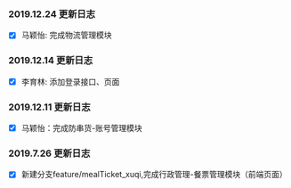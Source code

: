 
### 2019.12.24 更新日志
- [x] 马颖怡: 完成物流管理模块

### 2019.12.14 更新日志
- [x] 李育林: 添加登录接口、页面

### 2019.12.11 更新日志
- [x] 马颖怡：完成防串货-账号管理模块

### 2019.7.26 更新日志
- [x] 新建分支feature/mealTicket_xuqi,完成行政管理-餐票管理模块（前端页面）